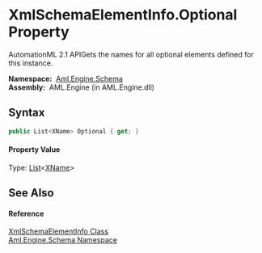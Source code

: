 XmlSchemaElementInfo.Optional Property
======================================
AutomationML 2.1 APIGets the names for all optional elements defined for this instance.

  **Namespace:**  [Aml.Engine.Schema][1]  
  **Assembly:**  AML.Engine (in AML.Engine.dll)

Syntax
------

```csharp
public List<XName> Optional { get; }
```

#### Property Value
Type: [List][2]&lt;[XName][3]>

See Also
--------

#### Reference
[XmlSchemaElementInfo Class][4]  
[Aml.Engine.Schema Namespace][1]  

[1]: ../README.md
[2]: https://docs.microsoft.com/dotnet/api/system.collections.generic.list-1
[3]: https://docs.microsoft.com/dotnet/api/system.xml.linq.xname
[4]: README.md
[5]: https://www.automationml.org
[6]: ../../icons/logoShade.png
